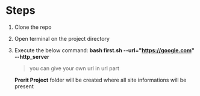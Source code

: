 # Steps

1. Clone the repo 

2. Open terminal on the project directory 

3. Execute the below command:
    **bash first.sh --url="https://google.com" --http_server**
    
   >you can give your own url in url part
    
    
    **Prerit Project** folder will be created where all site informations will be present 
